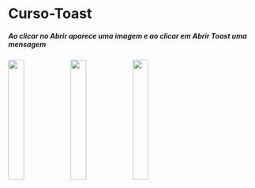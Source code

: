 # Curso-Toast

##### Ao clicar no Abrir aparece uma imagem e ao clicar em Abrir Toast uma mensagem

<img src="https://user-images.githubusercontent.com/72177982/120801490-9a628680-c517-11eb-83d9-5508ba9d8d03.jpg" width="25%"><img src="https://user-images.githubusercontent.com/72177982/120801487-99315980-c517-11eb-8a98-bea625208e80.jpg" width="25%"><img src="https://user-images.githubusercontent.com/72177982/120801484-9898c300-c517-11eb-8c5f-f423d7252ca5.jpg" width="25%">
